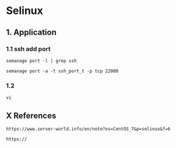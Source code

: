 # Selinux

## 1. Application

### 1.1 ssh add port

    semanage port -l | grep ssh
    
    semanage port -a -t ssh_port_t -p tcp 22000
            
### 1.2 

    vi
    

    
## X References

    https://www.server-world.info/en/note?os=CentOS_7&p=selinux&f=6
    
    https://
